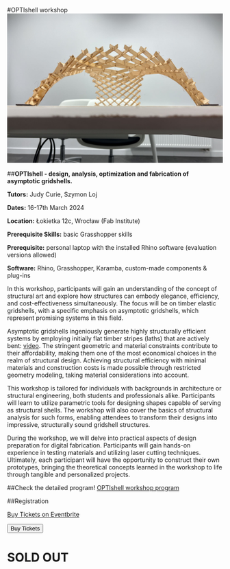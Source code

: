 








#OPTIshell workshop
![](nav/assets/events/IMG_9340.jpg)

##**OPTIshell - design, analysis, optimization and fabrication of asymptotic gridshells.**

**Tutors:**  Judy Curie, Szymon Loj

**Dates:** 16-17th March 2024

**Location:** Łokietka 12c, Wrocław (Fab Institute)

**Prerequisite Skills:** basic Grasshopper skills

**Prerequisite:** personal laptop with the installed Rhino software (evaluation versions allowed)

**Software:** Rhino, Grasshopper, Karamba, custom-made components & plug-ins

In this workshop, participants will gain an understanding of the concept of structural art and explore how structures can embody elegance, efficiency, and cost-effectiveness simultaneously. The focus will be on timber elastic gridshells, with a specific emphasis on asymptotic gridshells, which represent promising systems in this field.

Asymptotic gridshells ingeniously generate highly structurally efficient systems by employing initially flat timber stripes (laths) that are actively bent: [video](https://youtu.be/Y_U2DWwXKLk?si=vwjtZRz61z4fhmoq). The stringent geometric and material constraints contribute to their affordability, making them one of the most economical choices in the realm of structural design. Achieving structural efficiency with minimal materials and construction costs is made possible through restricted geometry modeling, taking material considerations into account.

This workshop is tailored for individuals with backgrounds in architecture or structural engineering, both students and professionals alike. Participants will learn to utilize parametric tools for designing shapes capable of serving as structural shells. The workshop will also cover the basics of structural analysis for such forms, enabling attendees to transform their designs into impressive, structurally sound gridshell structures.

During the workshop, we will delve into practical aspects of design preparation for digital fabrication. Participants will gain hands-on experience in testing materials and utilizing laser cutting techniques. Ultimately, each participant will have the opportunity to construct their own prototypes, bringing the theoretical concepts learned in the workshop to life through tangible and personalized projects.



##Check the detailed program!
[OPTIshell workshop program](https://docs.google.com/document/d/1wSE3tbdQUosJFXzS0XVwUW4YGrsqglOkHP1cl40cTl8/edit?usp=sharing)

##Registration

<!-- Noscript content for added SEO -->
<noscript><a href="https://www.eventbrite.com/e/optishell-workshop-tickets-814122461197" rel="noopener noreferrer" target="_blank">Buy Tickets on Eventbrite</a></noscript>
<!-- You can customize this button any way you like -->
<button id="eventbrite-widget-modal-trigger-814122461197" type="button">Buy Tickets</button>

<script src="https://www.eventbrite.com/static/widgets/eb_widgets.js"></script>

<script type="text/javascript">
    var exampleCallback = function() {
        console.log('Order complete!');
    };

    window.EBWidgets.createWidget({
        widgetType: 'checkout',
        eventId: '814122461197',
        modal: true,
        modalTriggerElementId: 'eventbrite-widget-modal-trigger-814122461197',
        onOrderComplete: exampleCallback
    });
</script>



<div id="eventbrite-widget-container-814122461197"></div>

<script src="https://www.eventbrite.com/static/widgets/eb_widgets.js"></script>

<script type="text/javascript">
    var exampleCallback = function() {
        console.log('Order complete!');
    };

    window.EBWidgets.createWidget({
        // Required
        widgetType: 'checkout',
        eventId: '814122461197',
        iframeContainerId: 'eventbrite-widget-container-814122461197',

        // Optional
        iframeContainerHeight: 425,  // Widget height in pixels. Defaults to a minimum of 425px if not provided
        onOrderComplete: exampleCallback  // Method called when an order has successfully completed
    });
</script>
# SOLD OUT
